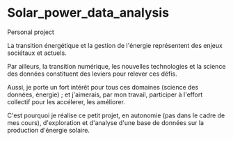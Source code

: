 # Solar_power_data_analysis
Personal project

La transition énergétique et la gestion de l'énergie représentent des enjeux sociétaux et actuels. 

Par ailleurs, la transition numérique, les nouvelles technologies et la science des données constituent des leviers pour relever ces défis. 

Aussi, je porte un fort intérêt pour tous ces domaines (science des données, énergie) ; et j'aimerais, par mon travail, participer à l'effort collectif pour les accélerer, les améliorer.

C'est pourquoi je réalise ce petit projet, en autonomie (pas dans le cadre de mes cours), d'exploration et d'analyse d'une base de données sur la production d'énergie solaire.
